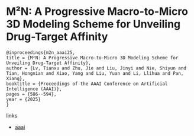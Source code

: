 # M²N: A Progressive Macro-to-Micro 3D Modeling Scheme for Unveiling Drug-Target Affinity

```
@inproceedings{m2n_aaai25,
title = {M²N: A Progressive Macro-to-Micro 3D Modeling Scheme for Unveiling Drug-Target Affinity},
author = {Lv, Tianxu and Zhu, Jie and Liu, Jinyi and Nie, Shiyun and Tian, Hongnian and Xiao, Yang and Liu, Yuan and Li, Llihua and Pan, Xiang},
booktitle = {Proceedings of the AAAI Conference on Artificial Intelligence (AAAI)},
pages = {586--594},
year = {2025}
}
```

links
- [aaai](https://ojs.aaai.org/index.php/AAAI/article/view/32039)

